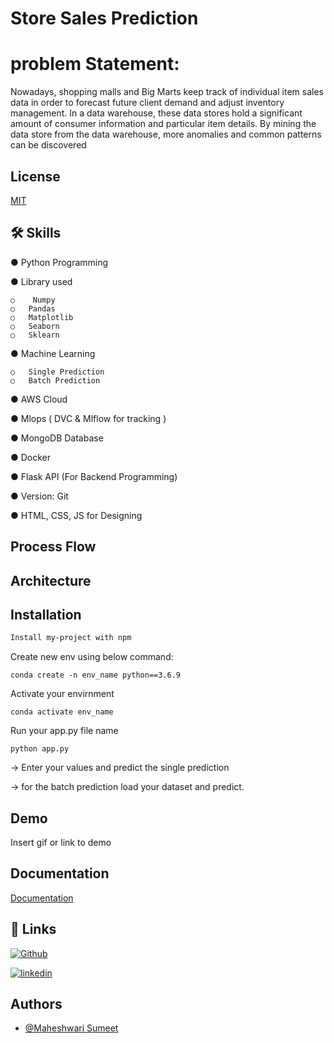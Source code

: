 
# Store Sales Prediction 

# problem Statement:
Nowadays, shopping malls and Big Marts keep track of individual item sales data in order to forecast future client demand and adjust inventory management. In a data warehouse, these data stores hold a significant amount of consumer information and particular item details. By mining the data store from the data warehouse, more anomalies and common patterns can be discovered




## License

[MIT](https://choosealicense.com/licenses/mit/)


## 🛠 Skills
●	Python Programming

●	Library used

    ○	 Numpy
    ○	Pandas
    ○	Matplotlib
    ○	Seaborn
    ○	Sklearn

●	Machine Learning

    ○	Single Prediction
    ○	Batch Prediction

●	AWS Cloud

●	Mlops ( DVC & Mlflow for tracking )

●	MongoDB Database

●	Docker

●	Flask API (For Backend Programming)

●	Version: Git 

●	HTML, CSS, JS for Designing


## Process Flow


## Architecture
## Installation

```bash
Install my-project with npm

```
  Create new env using below command:
  ```
  conda create -n env_name python==3.6.9
  ```
  Activate your envirnment
  ```
  conda activate env_name
  ```
  Run your app.py file name
  ```
  python app.py

  ```
  -> Enter your values and predict the single prediction

  -> for the batch prediction load your dataset and predict.


  

    
## Demo

Insert gif or link to demo


## Documentation

[Documentation](https://linktodocumentation)


## 🔗 Links
[![Github](https://img.shields.io/badge/GitHub-000?style=for-the-badge&logo=ko-fi&logoColor=white)](https://github.com/sumeet0701/)

[![linkedin](https://img.shields.io/badge/linkedin-0A66C2?style=for-the-badge&logo=linkedin&logoColor=white)](https://www.linkedin.com/in/sumeet-maheshwari/)



## Authors

- [@Maheshwari Sumeet](https://github.com/sumeet0701)

